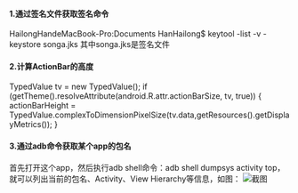 #### 1.通过签名文件获取签名命令
HailongHandeMacBook-Pro:Documents HanHailong$ keytool -list -v -keystore songa.jks
  其中songa.jks是签名文件

#### 2.计算ActionBar的高度
TypedValue tv = new TypedValue();
if (getTheme().resolveAttribute(android.R.attr.actionBarSize, tv, true))
{
    actionBarHeight = TypedValue.complexToDimensionPixelSize(tv.data,getResources().getDisplayMetrics());
}

#### 3.通过adb命令获取某个app的包名
首先打开这个app，然后执行adb shell命令：adb shell dumpsys activity top，就可以列出当前的包名、Activity、View Hierarchy等信息，如图：
![截图](https://github.com/hanhailong/AndroidStudyResources/blob/master/screenshot/adb_shell_activity_top.png)

